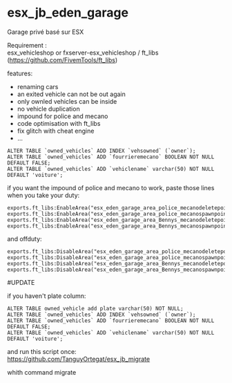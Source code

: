 # esx_jb_eden_garage
 Garage privé basé sur ESX	



 Requirement :  
 esx_vehicleshop		or fxserver-esx_vehicleshop / ft_libs (https://github.com/FivemTools/ft_libs)		

  features:	


 - renaming cars
 - an exited vehicle can not be out again	
 - only ownled vehicles can be inside
 - no vehicle duplication		
 - impound for police and mecano
 - code optimisation with ft_libs
 - fix glitch with cheat engine
 - ...


 ```	
 ALTER TABLE `owned_vehicles` ADD INDEX `vehsowned` (`owner`);
 ALTER TABLE `owned_vehicles` ADD `fourrieremecano` BOOLEAN NOT NULL DEFAULT FALSE;
 ALTER TABLE `owned_vehicles` ADD `vehiclename` varchar(50) NOT NULL DEFAULT 'voiture';
 ```		


 if you want the impound of police and mecano to work, paste those lines when you take your duty:		

 ```	  		
exports.ft_libs:EnableArea("esx_eden_garage_area_police_mecanodeletepoint")		
exports.ft_libs:EnableArea("esx_eden_garage_area_police_mecanospawnpoint")	  		
exports.ft_libs:EnableArea("esx_eden_garage_area_Bennys_mecanodeletepoint")		
exports.ft_libs:EnableArea("esx_eden_garage_area_Bennys_mecanospawnpoint")		
```		

 and offduty:		
```		
exports.ft_libs:DisableArea("esx_eden_garage_area_police_mecanodeletepoint")		
exports.ft_libs:DisableArea("esx_eden_garage_area_police_mecanospawnpoint")	  		
exports.ft_libs:DisableArea("esx_eden_garage_area_Bennys_mecanodeletepoint")		
exports.ft_libs:DisableArea("esx_eden_garage_area_Bennys_mecanospawnpoint")		
```	

 #UPDATE	

 if you haven't plate column:	
```	
ALTER TABLE owned_vehicle add plate varchar(50) NOT NULL;	
ALTER TABLE `owned_vehicles` ADD INDEX `vehsowned` (`owner`);
ALTER TABLE `owned_vehicles` ADD `fourrieremecano` BOOLEAN NOT NULL DEFAULT FALSE;
ALTER TABLE `owned_vehicles` ADD `vehiclename` varchar(50) NOT NULL DEFAULT 'voiture';
```	
and run this script once:	
https://github.com/TanguyOrtegat/esx_jb_migrate	

 whith command migrate
